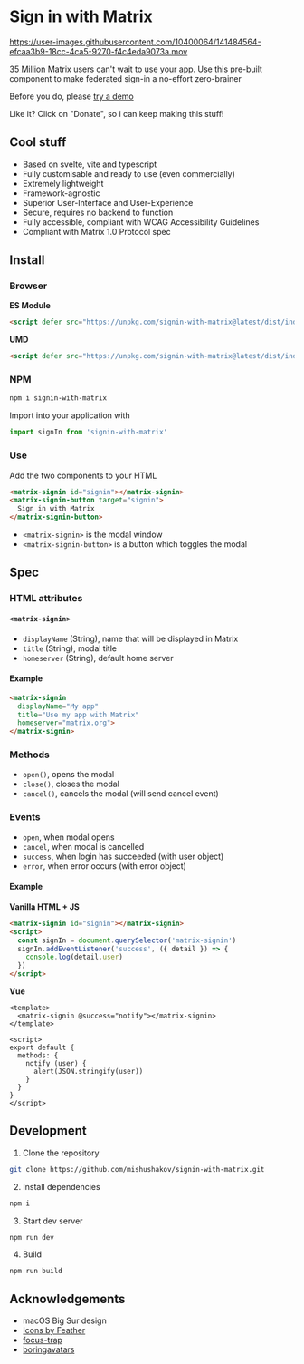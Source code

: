 # Sign in with Matrix

https://user-images.githubusercontent.com/10400064/141484564-efcaa3b9-18cc-4ca5-9270-f4c4eda9073a.mov

[35 Million](https://techcrunch.com/2021/07/27/element-a-messaging-app-built-on-the-decentralized-matrix-protocol-raises-30m/) Matrix users can't wait to use your app. Use this pre-built component to make federated sign-in a no-effort zero-brainer

Before you do, please [try a demo](https://mishushakov.github.io/signin-with-matrix)

Like it? Click on "Donate", so i can keep making this stuff!

## Cool stuff

- Based on svelte, vite and typescript
- Fully customisable and ready to use (even commercially)
- Extremely lightweight
- Framework-agnostic
- Superior User-Interface and User-Experience
- Secure, requires no backend to function
- Fully accessible, compliant with WCAG Accessibility Guidelines
- Compliant with Matrix 1.0 Protocol spec

## Install

### Browser

**ES Module**

```html
<script defer src="https://unpkg.com/signin-with-matrix@latest/dist/index.es.js"></script>
```

**UMD**

```html
<script defer src="https://unpkg.com/signin-with-matrix@latest/dist/index.umd.js"></script>
```

### NPM

```sh
npm i signin-with-matrix
```

Import into your application with

```js
import signIn from 'signin-with-matrix'
```

### Use

Add the two components to your HTML

```html
<matrix-signin id="signin"></matrix-signin>
<matrix-signin-button target="signin">
  Sign in with Matrix
</matrix-signin-button>
```

- `<matrix-signin>` is the modal window
- `<matrix-signin-button>` is a button which toggles the modal

## Spec

### HTML attributes

#### `<matrix-signin>`

- `displayName` (String), name that will be displayed in Matrix
- `title` (String), modal title
- `homeserver` (String), default home server

#### Example

```html
<matrix-signin
  displayName="My app"
  title="Use my app with Matrix"
  homeserver="matrix.org">
</matrix-signin>
```

### Methods

- `open()`, opens the modal
- `close()`, closes the modal
- `cancel()`, cancels the modal (will send cancel event)

### Events

- `open`, when modal opens
- `cancel`, when modal is cancelled
- `success`, when login has succeeded (with user object)
- `error`, when error occurs (with error object)

#### Example

**Vanilla HTML + JS**

```html
<matrix-signin id="signin"></matrix-signin>
<script>
  const signIn = document.querySelector('matrix-signin')
  signIn.addEventListener('success', ({ detail }) => {
    console.log(detail.user)
  })
</script>
```

**Vue**

```vue
<template>
  <matrix-signin @success="notify"></matrix-signin>
</template>

<script>
export default {
  methods: {
    notify (user) {
      alert(JSON.stringify(user))
    }
  }
}
</script>
```

## Development

1. Clone the repository

```sh
git clone https://github.com/mishushakov/signin-with-matrix.git
```

2. Install dependencies

```sh
npm i
```

3. Start dev server

```sh
npm run dev
```

4. Build

```
npm run build
```

## Acknowledgements

- macOS Big Sur design
- [Icons by Feather](https://github.com/feathericons/feather)
- [focus-trap](https://github.com/focus-trap/focus-trap)
- [boringavatars](https://boringavatars.com)
